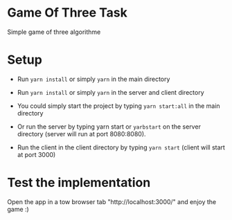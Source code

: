 # Game Of Three Task
Simple game of three algorithme

# Setup
- Run ```yarn install``` or simply ``yarn`` in the main directory 
- Run ```yarn install``` or simply ``yarn`` in the server and client directory
- You could simply start the project by typing ```yarn start:all``` in the main directory
 
- Or run the server by typing yarn start or ```yarbstart``` on the server directory (server will run at port 8080:8080).
- Run the client in the client directory by typing ```yarn start``` (client will start at port 3000)

# Test the implementation 
Open the app in a tow browser tab "http://localhost:3000/" and enjoy the game :)

